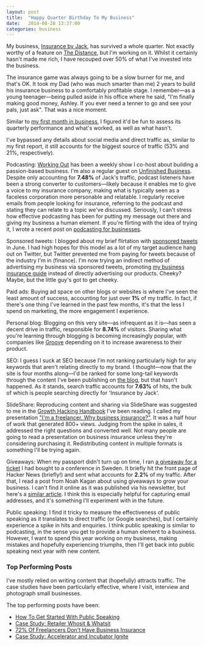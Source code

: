 ```yaml
---
layout: post
title:  "Happy Quarter Birthday To My Business"
date:   2014-08-28 13:37:00
categories: business
---
```


My business, <a href="http://insurancebyjack.co.uk">Insurance by Jack</a>, has survived a whole quarter. Not exactly worthy of a feature on <a href="https://thedistance.com/">The Distance</a>, but I'm working on it. Whilst it certainly hasn't made me rich, I have recouped over 50% of what I've invested into the business.

The insurance game was always going to be a slow burner for me, and that's OK. It took my Dad (who was much smarter than me) 2 years to build his insurance business to a comfortably profitable stage. I remember—as a young teenager—being pulled aside in his office where he said, "I'm finally making good money, Ashley. If you ever need a tenner to go and see your pals, just ask". That was a nice moment.

<!--more-->

Similar to <a href="http://iamashley.co.uk/blog/a-look-at-my-first-month-in-business-on-a-budget/">my first month in business</a>, I figured it'd be fun to assess its quarterly performance and what's worked, as well as what hasn't.

I've bypassed any details about social media and direct traffic as, similar to my first report, it still accounts for the biggest source of traffic (53% and 21%, respectively).

Podcasting: <a href="http://workingoutpodcast.com">Working Out</a> has been a weekly show I co-host about building a passion-based business. I'm also a regular guest on <a href="http://unfinishedbusiness.bz">Unfinished Business</a>. Despite only accounting for <strong>7.48%</strong> of Jack's traffic, podcast listeners have been a strong converter to customers—likely because it enables me to give a voice to my insurance company, making what is typically seen as a faceless corporation more personable and relatable. I regularly receive emails from people looking for insurance, referring to the podcast and stating they can relate to a topic we've discussed. Seriously, I can't stress how effective podcasting has been for putting my message out there and giving my business a human element. If you're flirting with the idea of trying it, I wrote a recent post on <a href="http://insurancebyjack.co.uk/business-and-marketing/2014/08/26/boost-your-business-with-podcasting.html">podcasting for businesses</a>.

Sponsored tweets: I blogged about my brief flirtation with <a href="http://iamashley.co.uk/blog/99-dollars-for-a-sponsored-tweet-how-did-it-perform/">sponsored tweets</a> in June. I had high hopes for this model as a lot of my target audience hang out on Twitter, but Twitter prevented me from paying for tweets because of the industry I'm in (finance). I'm now trying an indirect method of advertising my business via sponsored tweets, promoting <a href="http://insurancebyjack.co.uk/why-do-i-need-business-insurance">my business insurance guide</a> instead of directly advertising our products. Cheeky? Maybe, but the little guy's got to get cheeky.

Paid ads: Buying ad space on other blogs or websites is where I've seen the least amount of success, accounting for just over <strong>1%</strong> of my traffic. In fact, if there's one thing I've learned in the past few months, it's that the less I spend on marketing, the more engagement I experience.

Personal blog: Blogging on this very site—as infrequent as it is—has seen a decent drive in traffic, responsible for <strong>8.74%</strong> of visitors. Sharing what you're learning through blogging is becoming increasingly popular, with companies like <a href="http://www.groovehq.com/blog">Groove</a> depending on it to increase awareness to their product.

SEO: I guess I suck at SEO because I'm not ranking particularly high for any keywords that aren't relating directly to my brand. I thought—now that the site is four months along—I'd be ranked for some long-tail keywords through the content I've been publishing on <a href="http://insurancebyjack.co.uk/blog">the blog</a>, but that hasn't happened. As it stands, search traffic accounts for <strong>7.63%</strong> of hits, the bulk of which is people searching directly for 'Insurance by Jack'.

SlideShare: Reproducing content and sharing via SlideShare was suggested to me in the <a href="http://www.growthhackinghandbook.com/">Growth Hacking Handbook</a> I've been reading. I called my presentation <a href="http://www.slideshare.net/insurancebyjack">"I'm a freelancer. Why business insurance?"</a>. It was a half hour of work that generated 800+ views. Judging from the spike in sales, it addressed the right questions and converted well. Not many people are going to read a presentation on business insurance unless they're considering purchasing it. Redistributing content in multiple formats is something I'll be trying again.

Giveaways: When my passport didn't turn up on time, I ran <a href="http://insurancebyjack.co.uk/hybridconf/">a giveaway for a ticket</a> I had bought to a conference in Sweden. It briefly hit the front page of Hacker News (briefly!) and sent what accounts for <strong>2.2%</strong> of my traffic. After that, I read a post from Noah Kagan about using giveaways to grow your business. I can't find it online as it was published via his newsletter, but here's a <a href="http://www.appsumo.com/giveaways-early-special/">similar article</a>. I think this is especially helpful for capturing email addresses, and it's something I'll experiment with in the future.

Public speaking: I find it tricky to measure the effectiveness of public speaking as it translates to direct traffic (or Google searches), but I certainly experience a spike in hits and enquiries. I think public speaking is similar to podcasting, in the sense you get to provide a human element to a business. However, I want to spend this year working on my business, making mistakes and hopefully experiencing triumphs, then I'll get back into public speaking next year with new content.

<h3>Top Performing Posts</h3>

<p>I&#8217;ve mostly relied on writing content that (hopefully) attracts traffic. The case studies have been particularly effective, where I visit, interview and photograph small businesses.</p>

<p>The top performing posts have been:</p>

<ul>
<li><a href="http://insurancebyjack.co.uk/business-and-marketing/2014/05/20/how-to-get-started-with-public-speaking.html">How To Get Started With Public Speaking</a></li>
<li><a href="http://insurancebyjack.co.uk/interviews/2014/06/03/case-study-whosit-whatsit.html">Case Study: Retailer Whosit &amp; Whatsit</a></li>
<li><a href="http://insurancebyjack.co.uk/insurance/2014/07/22/72-percent-of-freelancers-dont-have-business-insurance.html">72% Of Freelancers Don't Have Business Insurance</a></li>
<li><a href="http://insurancebyjack.co.uk/interviews/2014/04/15/ignite-tristan.html">Case Study: Accelerator and Incubator Ignite</a></li>
</ul>